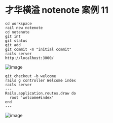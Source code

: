 # 才华横溢 notenote 案例 11

```
cd workspace
rail new notenote
cd notenote
git int
git status
git add .
git commit -m "initial commit"
rails server
http://localhost:3000/
```
![image](https://ws2.sinaimg.cn/large/006tKfTcly1fplskuqtwtj30ym0r8tqx.jpg)

```
git checkout -b welcome
rails g controller Welcome index
rails server
---
Rails.application.routes.draw do
  root 'welcome#index'
end
---
```
![image](https://ws4.sinaimg.cn/large/006tKfTcgy1fpmj2i9fxrj30oo09kq3j.jpg)
